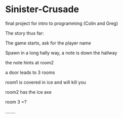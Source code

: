 Sinister-Crusade
================

final project for intro to programming (Colin and Greg)

The story thus far:

The game starts, ask for the player name

Spawn in a long hally way, a note is down the hallway

the note hints at room2

a door leads to 3 rooms

room1 is covered in ice and will kill you

room2 has the ice axe

room 3 =?

........
